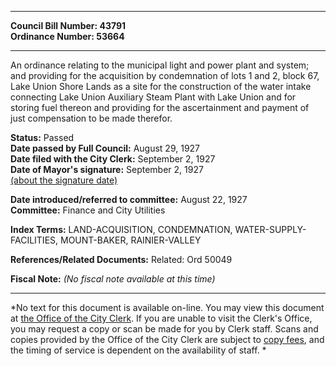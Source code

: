 * * * * *  
  
**Council Bill Number: [](#h0)[](#h2)43791**   
**Ordinance Number: 53664**  
  
* * * * *  
  
An ordinance relating to the municipal light and power plant and system; and providing for the acquisition by condemnation of lots 1 and 2, block 67, Lake Union Shore Lands as a site for the construction of the water intake connecting Lake Union Auxiliary Steam Plant with Lake Union and for storing fuel thereon and providing for the ascertainment and payment of just compensation to be made therefor.  
  
**Status:** Passed   
**Date passed by Full Council:** August 29, 1927   
**Date filed with the City Clerk:** September 2, 1927   
**Date of Mayor's signature:** September 2, 1927   
[(about the signature date)](/~public/approvaldate.htm)   
  
  
**Date introduced/referred to committee:** August 22, 1927   
**Committee:** Finance and City Utilities   
  
**Index Terms:** LAND-ACQUISITION, CONDEMNATION, WATER-SUPPLY-FACILITIES, MOUNT-BAKER, RAINIER-VALLEY  
  
**References/Related Documents:** Related: Ord 50049  
  
**Fiscal Note:** *(No fiscal note available at this time)*  
  
* * * * *  
  
*No text for this document is available on-line. You may view this document at [the Office of the City Clerk](http://www.seattle.gov/leg/clerk/contactUs.htm). If you are unable to visit the Clerk's Office, you may request a copy or scan be made for you by Clerk staff. Scans and copies provided by the Office of the City Clerk are subject to [copy fees](http://clerk.seattle.gov/~public/clerkfees.htm), and the timing of service is dependent on the availability of staff. *  
  
  
